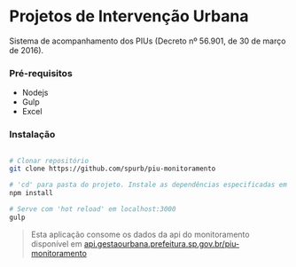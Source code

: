 # Projetos de Intervenção Urbana 

Sistema de acompanhamento dos PIUs (Decreto nº 56.901, de 30 de março de 2016).

### Pré-requisitos
* Nodejs 
* Gulp
* Excel
 
### Instalação
``` bash

# Clonar repositório
git clone https://github.com/spurb/piu-monitoramento

# 'cd' para pasta do projeto. Instale as dependências especificadas em package.json
npm install

# Serve com 'hot reload' em localhost:3000
gulp

```

> Esta aplicação consome os dados da api do monitoramento disponível em [api.gestaourbana.prefeitura.sp.gov.br/piu-monitoramento](api.gestaourbana.prefeitura.sp.gov.br/piu-monitoramento)


